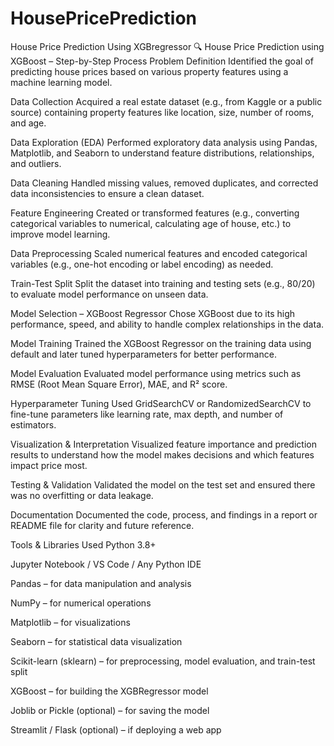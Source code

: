 # HousePricePrediction
House Price Prediction Using XGBregressor 
🔍 House Price Prediction using XGBoost – Step-by-Step Process
Problem Definition
Identified the goal of predicting house prices based on various property features using a machine learning model.

Data Collection
Acquired a real estate dataset (e.g., from Kaggle or a public source) containing property features like location, size, number of rooms, and age.

Data Exploration (EDA)
Performed exploratory data analysis using Pandas, Matplotlib, and Seaborn to understand feature distributions, relationships, and outliers.

Data Cleaning
Handled missing values, removed duplicates, and corrected data inconsistencies to ensure a clean dataset.

Feature Engineering
Created or transformed features (e.g., converting categorical variables to numerical, calculating age of house, etc.) to improve model learning.

Data Preprocessing
Scaled numerical features and encoded categorical variables (e.g., one-hot encoding or label encoding) as needed.

Train-Test Split
Split the dataset into training and testing sets (e.g., 80/20) to evaluate model performance on unseen data.

Model Selection – XGBoost Regressor
Chose XGBoost due to its high performance, speed, and ability to handle complex relationships in the data.

Model Training
Trained the XGBoost Regressor on the training data using default and later tuned hyperparameters for better performance.

Model Evaluation
Evaluated model performance using metrics such as RMSE (Root Mean Square Error), MAE, and R² score.

Hyperparameter Tuning
Used GridSearchCV or RandomizedSearchCV to fine-tune parameters like learning rate, max depth, and number of estimators.

Visualization & Interpretation
Visualized feature importance and prediction results to understand how the model makes decisions and which features impact price most.

Testing & Validation
Validated the model on the test set and ensured there was no overfitting or data leakage.

Documentation
Documented the code, process, and findings in a report or README file for clarity and future reference.

Tools & Libraries Used
Python 3.8+

Jupyter Notebook / VS Code / Any Python IDE

Pandas – for data manipulation and analysis

NumPy – for numerical operations

Matplotlib – for visualizations

Seaborn – for statistical data visualization

Scikit-learn (sklearn) – for preprocessing, model evaluation, and train-test split

XGBoost – for building the XGBRegressor model

Joblib or Pickle (optional) – for saving the model

Streamlit / Flask (optional) – if deploying a web app



